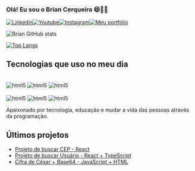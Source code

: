 ### Olá! Eu sou o Brian Cerqueira 😄👋🏼

[![Linkedin](https://img.shields.io/badge/LinkedIn-0077B5?style=for-the-badge&logo=linkedin&logoColor=white
)](https://www.linkedin.com/in/briancerqueira/)[![Youtube](https://img.shields.io/badge/YouTube-FF0000?style=for-the-badge&logo=youtube&logoColor=white
)](UCUCvqj6YeG5l5839dFPtUgA)[![Instagram](https://img.shields.io/badge/Instagram-E4405F?style=for-the-badge&logo=instagram&logoColor=white
)](https://www.instagram.com/eubrian09/)[![Meu portfólio](https://img.shields.io/badge/website-000000?style=for-the-badge&logo=About.me&logoColor=white
)](https://briancerqueira.github.io/MeuPortfolio/)

![Brian GitHub stats](https://github-readme-stats.vercel.app/api?username=briancerqueira&show_icons=true&theme=dracula) 

[![Top Langs](https://github-readme-stats.vercel.app/api/top-langs/?username=briancerqueira)](https://github.com/anuraghazra/github-readme-stats)

## Tecnologias que uso no meu dia

<div style="display: inline_block"><br/>
  <img align="center" alt="html5" src="https://img.shields.io/badge/JavaScript-323330?style=for-the-badge&logo=javascript&logoColor=F7DF1E" />
  <img align="center" alt="html5" src="https://img.shields.io/badge/Node.js-43853D?style=for-the-badge&logo=node.js&logoColor=white" />
  <img align="center" alt="html5" src="https://img.shields.io/badge/Python-14354C?style=for-the-badge&logo=python&logoColor=white" /> <div style="display: inline_block"><br/>
  <img align="center" alt="html5" src="https://img.shields.io/badge/TypeScript-007ACC?style=for-the-badge&logo=typescript&logoColor=white" />
  <img align="center" alt="html5" src="https://img.shields.io/badge/React-20232A?style=for-the-badge&logo=react&logoColor=61DAFB" />
  <img align="center" alt="html5" src="https://img.shields.io/badge/HTML5-E34F26?style=for-the-badge&logo=html5&logoColor=white" />
</div>

Apaixonado por tecnologia, educação e mudar a vida das pessoas através da programação.

## Últimos projetos

- [Projeto de buscar CEP - React](https://buscador-cep-tan.vercel.app/)<br/>
- [Projeto de buscar Usuário - React + TypeScript](https://buscador-de-usuario-mwmr.vercel.app/)<br/>
- [Cífra de César + Base64 - JavaScript + HTML](https://briancerqueira.github.io/Projeto-Individual-Modulo-2/)<br/>
